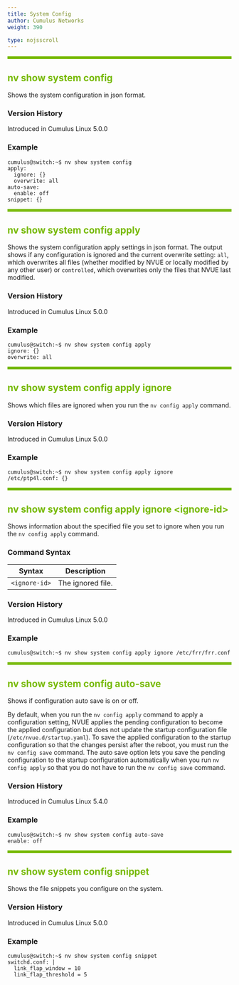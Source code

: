 ```yaml
---
title: System Config
author: Cumulus Networks
weight: 390

type: nojsscroll
---
```

<style>
h { color: RGB(118,185,0)}
</style>
<HR STYLE="BORDER: DASHED RGB(118,185,0) 0.5PX;BACKGROUND-COLOR: RGB(118,185,0);HEIGHT: 4.0PX;"/>

## <h>nv show system config</h>

Shows the system configuration in json format.

### Version History

Introduced in Cumulus Linux 5.0.0

### Example

```
cumulus@switch:~$ nv show system config
apply:
  ignore: {}
  overwrite: all
auto-save:
  enable: off
snippet: {}
```

<HR STYLE="BORDER: DASHED RGB(118,185,0) 0.5PX;BACKGROUND-COLOR: RGB(118,185,0);HEIGHT: 4.0PX;"/>

## <h>nv show system config apply</h>

Shows the system configuration apply settings in json format. The output shows if any configuration is ignored and the current overwrite setting:  `all`, which overwrites all files (whether modified by NVUE or locally modified by any other user) or `controlled`, which overwrites only the files that NVUE last modified.

### Version History

Introduced in Cumulus Linux 5.0.0

### Example

```
cumulus@switch:~$ nv show system config apply
ignore: {}
overwrite: all
```

<HR STYLE="BORDER: DASHED RGB(118,185,0) 0.5PX;BACKGROUND-COLOR: RGB(118,185,0);HEIGHT: 4.0PX;"/>

## <h>nv show system config apply ignore</h>

Shows which files are ignored when you run the `nv config apply` command.

### Version History

Introduced in Cumulus Linux 5.0.0

### Example

```
cumulus@switch:~$ nv show system config apply ignore 
/etc/ptp4l.conf: {}
```

<HR STYLE="BORDER: DASHED RGB(118,185,0) 0.5PX;BACKGROUND-COLOR: RGB(118,185,0);HEIGHT: 4.0PX;"/>

## <h>nv show system config apply ignore \<ignore-id\></h>

Shows information about the specified file you set to ignore when you run the `nv config apply` command.

### Command Syntax

| Syntax |  Description   |
| --------- | -------------- |
| `<ignore-id>` | The ignored file. |

### Version History

Introduced in Cumulus Linux 5.0.0

### Example

```
cumulus@switch:~$ nv show system config apply ignore /etc/frr/frr.conf
```

<HR STYLE="BORDER: DASHED RGB(118,185,0) 0.5PX;BACKGROUND-COLOR: RGB(118,185,0);HEIGHT: 4.0PX;"/>

## <h>nv show system config auto-save</h>

Shows if configuration auto save is on or off.

By default, when you run the `nv config apply` command to apply a configuration setting, NVUE applies the pending configuration to become the applied configuration but does not update the startup configuration file (`/etc/nvue.d/startup.yaml`). To save the applied configuration to the startup configuration so that the changes persist after the reboot, you must run the `nv config save` command. The auto save option lets you save the pending configuration to the startup configuration automatically when you run `nv config apply` so that you do not have to run the `nv config save` command.

### Version History

Introduced in Cumulus Linux 5.4.0

### Example

```
cumulus@switch:~$ nv show system config auto-save
enable: off
```

<HR STYLE="BORDER: DASHED RGB(118,185,0) 0.5PX;BACKGROUND-COLOR: RGB(118,185,0);HEIGHT: 4.0PX;"/>

## <h>nv show system config snippet</h>

Shows the file snippets you configure on the system.

### Version History

Introduced in Cumulus Linux 5.0.0

### Example

```
cumulus@switch:~$ nv show system config snippet
switchd.conf: |
  link_flap_window = 10
  link_flap_threshold = 5
```
